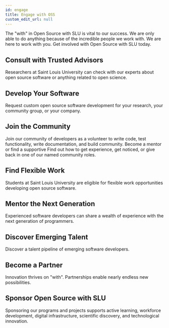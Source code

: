 ```yaml
---
id: engage
title: Engage with OSS
custom_edit_url: null
---
```


The "with" in Open Source with SLU is vital to our success. We are only able to do anything because of the incredible people we work with. We are here to work with you. Get involved with Open Source with SLU today.

## Consult with Trusted Advisors

Researchers at Saint Louis University can check with our experts about open source software or anything related to open science.

## Develop Your Software

Request custom open source software development for your research, your community group, or your company.

## Join the Community

Join our community of developers as a volunteer to write code, test functionality, write documentation, and build community. Become a mentor or find a supportive Find out how to get experience, get noticed, or give back in one of our named community roles.

## Find Flexible Work

Students at Saint Louis University are eligible for flexible work opportunities developing open source software.

## Mentor the Next Generation

Experienced software developers can share a wealth of experience with the next generation of programmers.

## Discover Emerging Talent

Discover a talent pipeline of emerging software developers.

## Become a Partner

Innovation thrives on "with". Partnerships enable nearly endless new possibilities.

## Sponsor Open Source with SLU

Sponsoring our programs and projects supports active learning, workforce development, digital infrastructure, scientific discovery, and technological innovation.
